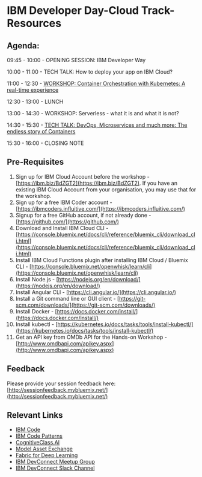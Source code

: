 # IBM Developer Day-Cloud Track- Resources

## Agenda:

09:45 - 10:00	- OPENING SESSION: IBM Developer Way

10:00 - 11:00	- TECH TALK: How to deploy your app on IBM Cloud?

11:00 - 12:30	- [WORKSHOP: Container Orchestration with Kubernetes: A real-time experience](https://github.com/IBMDevConnect/IBMDevDay-Cloud/blob/master/Container%20Orchestration%20with%20Kubernetes.pdf)

12:30 - 13:00 - LUNCH

13:00 - 14:30 - WORKSHOP: Serverless - what it is and what it is not?

14:30 - 15:30 - [TECH TALK: DevOps, Microservices and much more: The endless story of Containers](https://github.com/IBMDevConnect/IBMDevDay-Cloud/blob/master/IBM_Day_Microservices_Talk.pptx)

15:30 - 16:00 - CLOSING NOTE

## Pre-Requisites

1. Sign up for IBM Cloud Account before the workshop - [https://ibm.biz/BdZGT2](https://ibm.biz/BdZGT2). If you have an existing IBM Cloud Account from your organisation, you may use that for the workshop.
2. Sign up for a free IBM Coder account - [https://ibmcoders.influitive.com/](https://ibmcoders.influitive.com/)
3. Signup for a free GitHub account, if not already done  - [https://github.com/](https://github.com/)
4. Download and Install IBM Cloud CLI - [https://console.bluemix.net/docs/cli/reference/bluemix_cli/download_cli.html](https://console.bluemix.net/docs/cli/reference/bluemix_cli/download_cli.html)
5. Install IBM Cloud Functions plugin after installing IBM Cloud / Bluemix CLI - [https://console.bluemix.net/openwhisk/learn/cli](https://console.bluemix.net/openwhisk/learn/cli)
6. Install Node.js - [https://nodejs.org/en/download/](https://nodejs.org/en/download/)
7. Install Angular CLI - [https://cli.angular.io/](https://cli.angular.io/)
8. Install a Git command line or GUI client - [https://git-scm.com/downloads/](https://git-scm.com/downloads/)
9. Install Docker - [https://docs.docker.com/install/](https://docs.docker.com/install/)
10. Install kubectl - [https://kubernetes.io/docs/tasks/tools/install-kubectl/](https://kubernetes.io/docs/tasks/tools/install-kubectl/)
11. Get an API key from OMDb API for the Hands-on Workshop - [http://www.omdbapi.com/apikey.aspx](http://www.omdbapi.com/apikey.aspx)

## Feedback

Please provide your session feedback here:[http://sessionfeedback.mybluemix.net/](http://sessionfeedback.mybluemix.net/)

## Relevant Links

* [IBM Code](https://developer.ibm.com/code/)
* [IBM Code Patterns](https://developer.ibm.com/code/patterns/?cm_sp=Developer-_-Top-Nav-_-Journeys)
* [CognitiveClass.AI](https://cognitiveclass.ai/)
* [Model Asset Exchange](https://developer.ibm.com/code/exchanges/models/)
* [Fabric for Deep Learning](https://github.com/IBM/FfDL)
* [IBM DevConnect Meetup Group](https://www.meetup.com/IBMDevConnect-Bangalore/)
* [IBM DevConnect Slack Channel](https://slackrequest.mybluemix.net)
